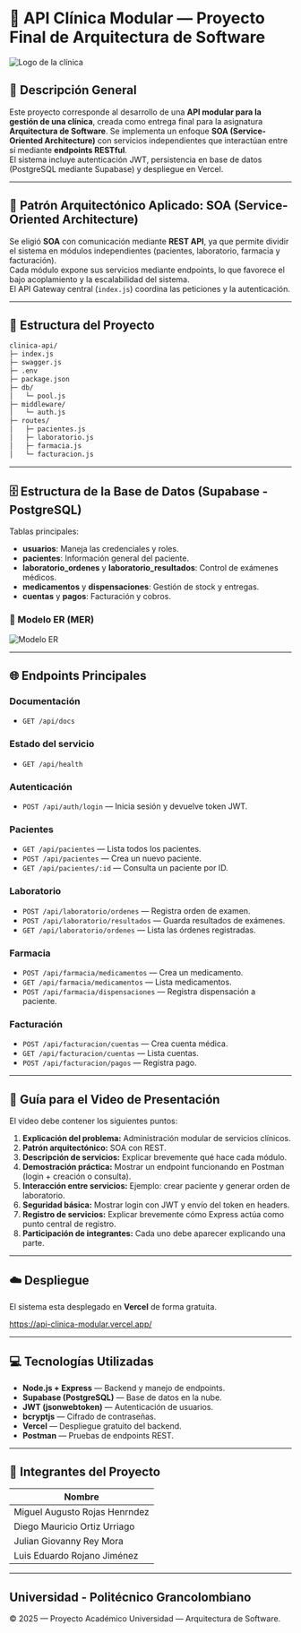 # 🏥 API Clínica Modular — Proyecto Final de Arquitectura de Software

![Logo de la clínica](https://szkqkgwaskukogbyzicv.supabase.co/storage/v1/object/sign/clinica/logo%20api%20clinica.png?token=eyJraWQiOiJzdG9yYWdlLXVybC1zaWduaW5nLWtleV82Y2YyYWZmYy0wMzkyLTQ4MjAtODAwNS1kNWRiYTk3N2RmZTYiLCJhbGciOiJIUzI1NiJ9.eyJ1cmwiOiJjbGluaWNhL2xvZ28gYXBpIGNsaW5pY2EucG5nIiwiaWF0IjoxNzU5NzY2MzUwLCJleHAiOjE3OTEzMDIzNTB9.UomtrOzcN5gouUTEWvXOLL26kcKNursAVSKx2iGDgV8)

## 🧠 Descripción General

Este proyecto corresponde al desarrollo de una **API modular para la gestión de una clínica**, creada como entrega final
para la asignatura **Arquitectura de Software**. Se implementa un enfoque **SOA (Service-Oriented Architecture)** con
servicios independientes que interactúan entre sí mediante **endpoints RESTful**.  
El sistema incluye autenticación JWT, persistencia en base de datos (PostgreSQL mediante Supabase) y despliegue en Vercel.

---

## 🧩 Patrón Arquitectónico Aplicado: SOA (Service-Oriented Architecture)

Se eligió **SOA** con comunicación mediante **REST API**, ya que permite dividir el sistema en módulos independientes
(pacientes, laboratorio, farmacia y facturación).  
Cada módulo expone sus servicios mediante endpoints, lo que favorece el bajo acoplamiento y la escalabilidad del sistema.  
El API Gateway central (`index.js`) coordina las peticiones y la autenticación.

---

## 📁 Estructura del Proyecto

```bash
clinica-api/
├─ index.js
├─ swagger.js
├─ .env
├─ package.json
├─ db/
│   └─ pool.js
├─ middleware/
│   └─ auth.js
├─ routes/
│   ├─ pacientes.js
│   ├─ laboratorio.js
│   ├─ farmacia.js
│   └─ facturacion.js
```

---

## 🗄️ Estructura de la Base de Datos (Supabase - PostgreSQL)

Tablas principales:

- **usuarios**: Maneja las credenciales y roles.
- **pacientes**: Información general del paciente.
- **laboratorio_ordenes** y **laboratorio_resultados**: Control de exámenes médicos.
- **medicamentos** y **dispensaciones**: Gestión de stock y entregas.
- **cuentas** y **pagos**: Facturación y cobros.

### 🧱 Modelo ER (MER)

![Modelo ER](https://szkqkgwaskukogbyzicv.supabase.co/storage/v1/object/sign/clinica/bd.png?token=eyJraWQiOiJzdG9yYWdlLXVybC1zaWduaW5nLWtleV82Y2YyYWZmYy0wMzkyLTQ4MjAtODAwNS1kNWRiYTk3N2RmZTYiLCJhbGciOiJIUzI1NiJ9.eyJ1cmwiOiJjbGluaWNhL2JkLnBuZyIsImlhdCI6MTc1OTc2NjEyMSwiZXhwIjoxNzkxMzAyMTIxfQ.50cS50j7cORdLGAMJRAaYiFrHfpsoUGWMv83Kk5BE2g)

---

## 🌐 Endpoints Principales

### **Documentación**

- `GET /api/docs`

### **Estado del servicio**

- `GET /api/health`

### **Autenticación**

- `POST /api/auth/login` — Inicia sesión y devuelve token JWT.

### **Pacientes**

- `GET /api/pacientes` — Lista todos los pacientes.
- `POST /api/pacientes` — Crea un nuevo paciente.
- `GET /api/pacientes/:id` — Consulta un paciente por ID.

### **Laboratorio**

- `POST /api/laboratorio/ordenes` — Registra orden de examen.
- `POST /api/laboratorio/resultados` — Guarda resultados de exámenes.
- `GET /api/laboratorio/ordenes` — Lista las órdenes registradas.

### **Farmacia**

- `POST /api/farmacia/medicamentos` — Crea un medicamento.
- `GET /api/farmacia/medicamentos` — Lista medicamentos.
- `POST /api/farmacia/dispensaciones` — Registra dispensación a paciente.

### **Facturación**

- `POST /api/facturacion/cuentas` — Crea cuenta médica.
- `GET /api/facturacion/cuentas` — Lista cuentas.
- `POST /api/facturacion/pagos` — Registra pago.

---

## 🎥 Guía para el Video de Presentación

El video debe contener los siguientes puntos:

1. **Explicación del problema:** Administración modular de servicios clínicos.
2. **Patrón arquitectónico:** SOA con REST.
3. **Descripción de servicios:** Explicar brevemente qué hace cada módulo.
4. **Demostración práctica:** Mostrar un endpoint funcionando en Postman (login + creación o consulta).
5. **Interacción entre servicios:** Ejemplo: crear paciente y generar orden de laboratorio.
6. **Seguridad básica:** Mostrar login con JWT y envío del token en headers.
7. **Registro de servicios:** Explicar brevemente cómo Express actúa como punto central de registro.
8. **Participación de integrantes:** Cada uno debe aparecer explicando una parte.

---

## ☁️ Despliegue

El sistema esta desplegado en **Vercel** de forma gratuita.

https://api-clinica-modular.vercel.app/

---

## 💻 Tecnologías Utilizadas

- **Node.js + Express** — Backend y manejo de endpoints.
- **Supabase (PostgreSQL)** — Base de datos en la nube.
- **JWT (jsonwebtoken)** — Autenticación de usuarios.
- **bcryptjs** — Cifrado de contraseñas.
- **Vercel** — Despliegue gratuito del backend.
- **Postman** — Pruebas de endpoints REST.

---

## 👥 Integrantes del Proyecto

| Nombre                        |
| ----------------------------- |
| Miguel Augusto Rojas Henrndez |
| Diego Mauricio Ortiz Urriago  |
| Julian Giovanny Rey Mora      |
| Luis Eduardo Rojano Jiménez   |

---

## Universidad - Politécnico Grancolombiano

© 2025 — Proyecto Académico Universidad — Arquitectura de Software.
